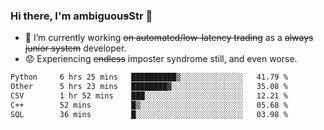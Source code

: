 ### Hi there, I'm ambiguou~~s~~Str 👋

<!--
**ambiguoustexture/ambiguoustexture** is a ✨ _special_ ✨ repository because its `README.md` (this file) appears on your GitHub profile.

Here are some ideas to get you started:
-->
- 🔭 I’m currently working ~~on automated/low-latency trading~~ as a ~~always junior system~~ developer.
- :worried: Experiencing ~~endless~~ imposter syndrome still, and even worse.

<!--START_SECTION:waka-->

```txt
Python     6 hrs 25 mins   ██████████▒░░░░░░░░░░░░░░   41.79 %
Other      5 hrs 23 mins   ████████▓░░░░░░░░░░░░░░░░   35.08 %
CSV        1 hr 52 mins    ███░░░░░░░░░░░░░░░░░░░░░░   12.21 %
C++        52 mins         █▒░░░░░░░░░░░░░░░░░░░░░░░   05.68 %
SQL        36 mins         █░░░░░░░░░░░░░░░░░░░░░░░░   03.98 %
```

<!--END_SECTION:waka-->
